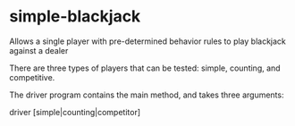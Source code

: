 simple-blackjack
================

Allows a single player with pre-determined behavior rules to play blackjack against a dealer

There are three types of players that can be tested: simple, counting, and competitive.

The driver program contains the main method, and takes three arguments:

   driver <bankroll> <hands> [simple|counting|competitor]
